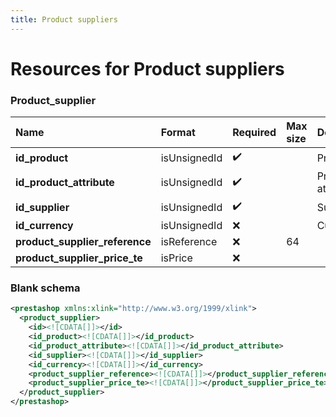 ```yaml
---
title: Product suppliers
---
```


# Resources for Product suppliers

### Product_supplier

|              Name              |    Format    | Required | Max size |     Description      |
| :----------------------------- | :----------- | :------- | :------- | :------------------- |
| **id_product**                 | isUnsignedId | ✔️       |          | Product ID           |
| **id_product_attribute**       | isUnsignedId | ✔️       |          | Product attribute ID |
| **id_supplier**                | isUnsignedId | ✔️       |          | Supplier ID          |
| **id_currency**                | isUnsignedId | ❌        |          | Currency ID          |
| **product_supplier_reference** | isReference  | ❌        | 64       |                      |
| **product_supplier_price_te**  | isPrice      | ❌        |          |                      |


### Blank schema

```xml
<prestashop xmlns:xlink="http://www.w3.org/1999/xlink">
  <product_supplier>
    <id><![CDATA[]]></id>
    <id_product><![CDATA[]]></id_product>
    <id_product_attribute><![CDATA[]]></id_product_attribute>
    <id_supplier><![CDATA[]]></id_supplier>
    <id_currency><![CDATA[]]></id_currency>
    <product_supplier_reference><![CDATA[]]></product_supplier_reference>
    <product_supplier_price_te><![CDATA[]]></product_supplier_price_te>
  </product_supplier>
</prestashop>
```

